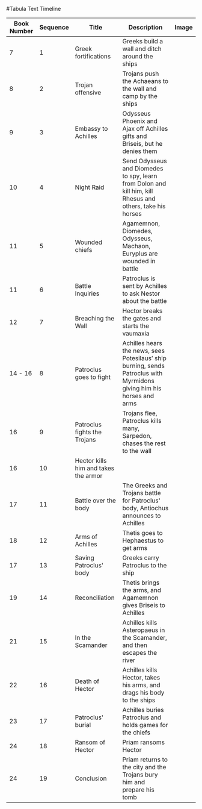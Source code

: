 #Tabula Text Timeline




| Book Number  | Sequence  |  Title | Description  |  Image |
|---|---|---|---|---|
| 7  | 1  | Greek fortifications  | Greeks build a wall and ditch around the ships  |   |
| 8  | 2  | Trojan offensive  | Trojans push the Achaeans to the wall and camp by the ships  |   |
| 9  | 3  | Embassy to Achilles  | Odysseus Phoenix and Ajax off Achilles gifts and Briseis, but he denies them  |   |
| 10  | 4 | Night Raid  | Send Odysseus and Diomedes to spy, learn from Dolon and kill him, kill Rhesus and others, take his horses  |   |
| 11 | 5 | Wounded chiefs  | Agamemnon, Diomedes, Odysseus, Machaon, Euryplus are wounded in battle  |   |
| 11  | 6 | Battle Inquiries  |  Patroclus is sent by Achilles to ask Nestor about the battle |   |
| 12  | 7 | Breaching the Wall  |  Hector breaks the gates and starts the vaumaxia |   |
| 14 - 16  | 8 | Patroclus goes to fight  |  Achilles hears the news, sees Potesilaus’ ship burning, sends Patroclus with Myrmidons giving him his horses and arms |   |
| 16  | 9 |  Patroclus fights the Trojans | Trojans flee, Patroclus kills many, Sarpedon, chases the rest to the wall  |   |
| 16  | 10 |  Hector kills him and takes the armor |   |   |
| 17  | 11 |  Battle over the body | The Greeks and Trojans battle for Patroclus' body, Antiochus announces to Achilles  |   |
| 18  | 12 | Arms of Achilles  | Thetis goes to Hephaestus to get arms  |   |
| 17  | 13 | Saving Patroclus' body  | Greeks carry Patroclus to the ship  |   |
| 19  | 14 | Reconciliation  | Thetis brings the arms, and Agamemnon gives Briseis to Achilles  |   |
| 21  | 15 | In the Scamander  | Achilles kills Asteropaeus in the Scamander, and then escapes the river  |   |
| 22  | 16 | Death of Hector  | Achilles kills Hector, takes his arms, and drags his body to the ships  |   |
| 23  | 17 | Patroclus' burial  | Achilles buries Patroclus and holds games for the chiefs  |   |
| 24  | 18 | Ransom of Hector  | Priam ransoms Hector  |   |
| 24  | 19 | Conclusion  | Priam returns to the city and the Trojans bury him and prepare his tomb |   |
